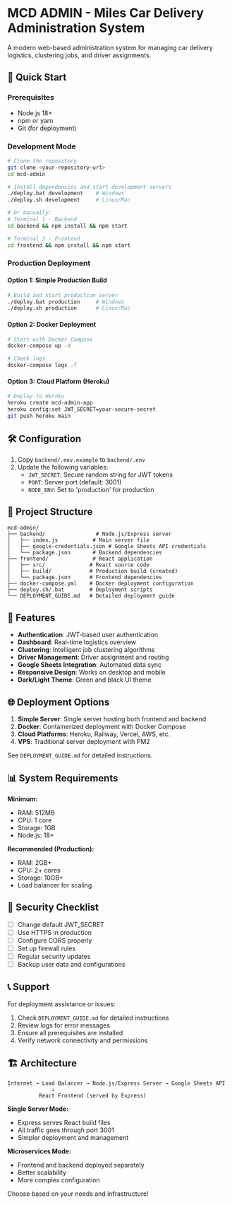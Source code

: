 # MCD ADMIN - Miles Car Delivery Administration System

A modern web-based administration system for managing car delivery logistics, clustering jobs, and driver assignments.

## 🚀 Quick Start

### Prerequisites
- Node.js 18+ 
- npm or yarn
- Git (for deployment)

### Development Mode
```bash
# Clone the repository
git clone <your-repository-url>
cd mcd-admin

# Install dependencies and start development servers
./deploy.bat development    # Windows
./deploy.sh development     # Linux/Mac

# Or manually:
# Terminal 1 - Backend
cd backend && npm install && npm start

# Terminal 2 - Frontend  
cd frontend && npm install && npm start
```

### Production Deployment

#### Option 1: Simple Production Build
```bash
# Build and start production server
./deploy.bat production     # Windows
./deploy.sh production      # Linux/Mac
```

#### Option 2: Docker Deployment
```bash
# Start with Docker Compose
docker-compose up -d

# Check logs
docker-compose logs -f
```

#### Option 3: Cloud Platform (Heroku)
```bash
# Deploy to Heroku
heroku create mcd-admin-app
heroku config:set JWT_SECRET=your-secure-secret
git push heroku main
```

## 🛠️ Configuration

1. Copy `backend/.env.example` to `backend/.env`
2. Update the following variables:
   - `JWT_SECRET`: Secure random string for JWT tokens
   - `PORT`: Server port (default: 3001)
   - `NODE_ENV`: Set to 'production' for production

## 📁 Project Structure
```
mcd-admin/
├── backend/                # Node.js/Express server
│   ├── index.js           # Main server file
│   ├── google-credentials.json # Google Sheets API credentials
│   └── package.json       # Backend dependencies
├── frontend/              # React application
│   ├── src/              # React source code
│   ├── build/            # Production build (created)
│   └── package.json      # Frontend dependencies
├── docker-compose.yml    # Docker deployment configuration
├── deploy.sh/.bat        # Deployment scripts
└── DEPLOYMENT_GUIDE.md   # Detailed deployment guide
```

## 🔧 Features

- **Authentication**: JWT-based user authentication
- **Dashboard**: Real-time logistics overview  
- **Clustering**: Intelligent job clustering algorithms
- **Driver Management**: Driver assignment and routing
- **Google Sheets Integration**: Automated data sync
- **Responsive Design**: Works on desktop and mobile
- **Dark/Light Theme**: Green and black UI theme

## 🌐 Deployment Options

1. **Simple Server**: Single server hosting both frontend and backend
2. **Docker**: Containerized deployment with Docker Compose
3. **Cloud Platforms**: Heroku, Railway, Vercel, AWS, etc.
4. **VPS**: Traditional server deployment with PM2

See `DEPLOYMENT_GUIDE.md` for detailed instructions.

## 📊 System Requirements

**Minimum:**
- RAM: 512MB
- CPU: 1 core
- Storage: 1GB
- Node.js: 18+

**Recommended (Production):**
- RAM: 2GB+
- CPU: 2+ cores  
- Storage: 10GB+
- Load balancer for scaling

## 🔐 Security Checklist

- [ ] Change default JWT_SECRET
- [ ] Use HTTPS in production
- [ ] Configure CORS properly
- [ ] Set up firewall rules
- [ ] Regular security updates
- [ ] Backup user data and configurations

## 📞 Support

For deployment assistance or issues:
1. Check `DEPLOYMENT_GUIDE.md` for detailed instructions
2. Review logs for error messages
3. Ensure all prerequisites are installed
4. Verify network connectivity and permissions

## 🏗️ Architecture

```
Internet → Load Balancer → Node.js/Express Server → Google Sheets API
              ↓
          React Frontend (served by Express)
```

**Single Server Mode:**
- Express serves React build files
- All traffic goes through port 3001
- Simpler deployment and management

**Microservices Mode:**
- Frontend and backend deployed separately
- Better scalability
- More complex configuration

Choose based on your needs and infrastructure!
